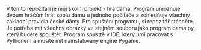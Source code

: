 V tomto repozitáři je můj školní projekt - hra dáma. Program umožňuje dvoum hráčům hrát spolu dámu u jednoho počítače a zohledňuje všechny základní pravidla české dámy. 
Pro spuštění programu, si repozitář stáhněte. Je potřeba mít všechny obrázky ve stejném souboru jako program dama.py, který budete spouštět. Program spusttě v IDE, který umí pracovat s Pythonem a musíte mít nainstalovaný engine Pygame. 

